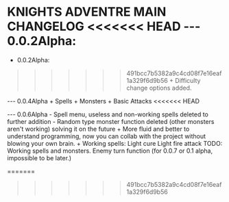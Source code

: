 KNIGHTS ADVENTRE MAIN CHANGELOG
<<<<<<< HEAD
--- 0.0.2Alpha:
=======
- 0.0.2Alpha:
>>>>>>> 491bcc7b5382a9c4cd08f7e16eaf1a329f6d9b56
	+ Difficulty change options added.

--- 0.0.4Alpha
	+ Spells
	+ Monsters
	+ Basic Attacks
<<<<<<< HEAD

--- 0.0.6Alpha
	- Spell menu, useless and non-working spells deleted to further addition
	- Random type monster function deleted (other monsters aren't working) solving it on the future
	+ More fluid and better to understand programming, now you can collab with the project without blowing your own brain.
	+ Working spells:
	  Light cure
	  Light fire attack
	TODO:
	  Working spells and monsters.
	  Enemy turn function (for 0.0.7 or 0.1 alpha, impossible to be later.)
	  
=======
>>>>>>> 491bcc7b5382a9c4cd08f7e16eaf1a329f6d9b56
